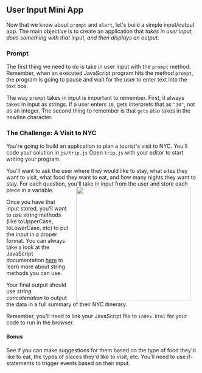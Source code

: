 ## User Input Mini App
Now that we know about `prompt` and `alert`, let's build a simple input/output app. The main objective is to create an application that _takes in user input, does something with that input, and then displays an output_.

### Prompt
The first thing we need to do is take in user input with the `prompt` method. Remember, when an executed JavaScript program hits the method `prompt`, the program is going to pause and wait for the user to enter text into the text box.

The way `prompt` takes in input is important to remember. First, it always takes in input as strings. If a user enters `10`, gets interprets that as `"10"`, not as an integer. The second thing to remember is that `gets` also takes in the newline character. 

### The Challenge: A Visit to NYC

You're going to build an application to plan a tourist's visit to NYC. You'll code your solution in `js/trip.js` Open `trip.js` with your editor to start writing your program.

You'll want to ask the user where they would like to stay, what sites they want to visit, what food they want to eat, and how many nights they want to stay. For each question, you'll take in input from the user and store each piece in a variable. <img src="https://s3.amazonaws.com/after-school-assets/greetings.jpg" align="right" width="300" hspace="20">

Once you have that input stored, you'll want to use string methods (like toUpperCase, toLowerCase, etc) to put the input in a proper format. You can always take a look at the JavaScript documentation [here](https://developer.mozilla.org/en-US/docs/Web/JavaScript/Reference/Global_Objects/String) to learn more about string methods you can use. 

Your final output should use *string concatenation* to output the data in a full summary of their NYC itinerary. 

Remember, you'll need to link your JavaScript file to `index.html` for your code to run in the browser.

#### Bonus

See if you can make suggestions for them based on the type of food they'd like to eat, the types of places they'd like to visit, etc. You'll need to use if-statements to trigger events based on their input. 
